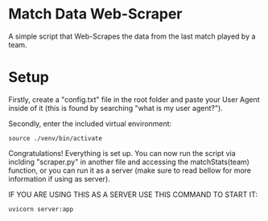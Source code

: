 # Match Data Web-Scraper

A simple script that Web-Scrapes the data from the last match played by a team.

# Setup

Firstly, create a "config.txt" file in the root folder and paste your User Agent inside of it (this is found by searching "what is my user agent?").

Secondly, enter the included virtual environment:
```
source ./venv/bin/activate
```

Congratulations! Everything is set up. You can now run the script via inclding "scraper.py" in another file and accessing the matchStats(team) function, or you can run it as a server (make sure to read bellow for more information if using as server).

IF YOU ARE USING THIS AS A SERVER USE THIS COMMAND TO START IT:
```
uvicorn server:app
```
